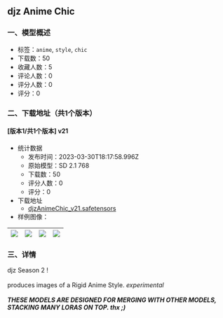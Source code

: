 ## djz Anime Chic
### 一、模型概述

- 标签：`anime`, `style`, `chic`
- 下载数：50
- 收藏人数：5
- 评论人数：0
- 评分人数：0
- 评分：0

### 二、下载地址（共1个版本）

#### [版本1/共1个版本] v21

- 统计数据
  - 发布时间：2023-03-30T18:17:58.996Z
  - 原始模型：SD 2.1 768
  - 下载数：50
  - 评分人数：0
  - 评分：0
- 下载地址
  - [djzAnimeChic_v21.safetensors](https://civitai.com/api/download/models/28066)
- 样例图像：

| <img src="https://image.civitai.com/xG1nkqKTMzGDvpLrqFT7WA/158c576e-8d27-4ae3-d49c-88ddde4b8800/width=450/315718.jpeg" /> | <img src="https://image.civitai.com/xG1nkqKTMzGDvpLrqFT7WA/d1d59a33-6a2f-4270-a24e-14d80bd19800/width=450/315728.jpeg" /> | <img src="https://image.civitai.com/xG1nkqKTMzGDvpLrqFT7WA/75492622-eb6e-4ea7-682e-f074d0519100/width=450/315727.jpeg" /> | <img src="https://image.civitai.com/xG1nkqKTMzGDvpLrqFT7WA/9a84f8e2-e62e-41a6-1455-c03970b3a100/width=450/315726.jpeg" /> |
| ---- | ---- | ---- | ---- |


### 三、详情
<p>djz Season 2 !<br /><br />produces images of a Rigid Anime Style. <em>experimental</em><br /><br /><strong><em>THESE MODELS ARE DESIGNED FOR MERGING WITH OTHER MODELS, STACKING MANY LORAS ON TOP. thx ;)</em></strong></p>